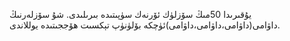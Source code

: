 يۇقىرىدا 50مىڭ سۆزلۈك ئۆرنەك سۈپىتىدە بىرىلىدى.
شۇ سۆزلەرنىڭ داۋامى(داۋامى،داۋامى،داۋامى)ئۈچكە بۆلۈنۈپ تېكسىت ھۆججىتىدە يوللاندى.
